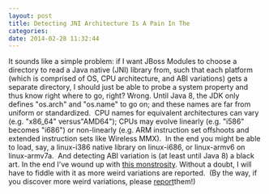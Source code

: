 ```yaml
---
layout: post
title: Detecting JNI Architecture Is A Pain In The
categories: 
date: 2014-02-28 11:32:44
---
```

 It sounds like a simple problem: if I want JBoss Modules to choose a directory to read a Java native (JNI) library from, such that each platform (which is comprised of OS, CPU architecture, and ABI variations) gets a separate directory, I should just be able to probe a system property and thus know right where to go, right? Wrong. Until Java 8, the JDK only defines "os.arch" and "os.name" to go on; and these names are far from uniform or standardized.  CPU names for equivalent architectures can vary (e.g. "x86\_64" versus"AMD64"); CPUs may evolve linearly (e.g. "i586" becomes "i686") or non\-linearly (e.g. ARM instruction set offshoots and extended instruction sets like Wireless MMX).  In the end you might be able to load, say, a linux\-i386 native library on linux\-i686, or linux\-armv6 on linux\-armv7a.  And detecting ABI variation is (at least until Java 8) a black art. In the end I've wound up with <a title="some ugly Java code" href="https://github.com/jboss-modules/jboss-modules/blob/master/src/main/java/org/jboss/modules/NativeLibraryResourceLoader.java#L47" target="_blank">this monstrosity</a>. Without a doubt, I will have to fiddle with it as more weird variations are reported.  (By the way, if you discover more weird variations, please <a title="JBoss Modules JIRA" href="http://issues.jboss.org/browse/MODULES" target="_blank">report</a>them!)